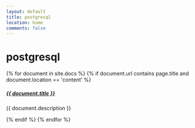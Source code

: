 ```yaml
---
layout: default
title: postgresql
location: home
comments: false
---
```


# postgresql

<div class="section-index">
<!--<hr class="panel-line" />-->
{% for document in site.docs  %}
	{% if document.url contains page.title and document.location == 'content' %}
	<div class="entry">
	<h5><a href="{{ document.url | prepend: site.baseurl }}">{{ document.title }}</a></h5>
	<p>{{ document.description }}</p>
	</div>
	{% endif %}
{% endfor %}
</div>

